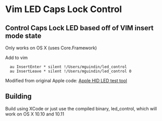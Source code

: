 # Vim LED Caps Lock Control
## Control Caps Lock LED based off of VIM insert mode state

Only works on OS X (uses Core.Framework)

Add to vim
```
  au InsertEnter * silent !/Users/mguindin/led_control
  au InsertLeave * silent !/Users/mguindin/led_control 0
```

Modified from original Apple code: [Apple HID LED test tool](https://developer.apple.com/library/mac/samplecode/HID_LED_test_tool/Introduction/Intro.html)

## Building
Build using XCode or just use the compiled binary, led_control, which will work
on OS X 10.10 and 10.11

